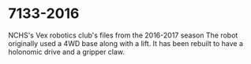 # 7133-2016
NCHS's Vex robotics club's files from the 2016-2017 season
The robot originally used a 4WD base along with a lift. It has been rebuilt to have a holonomic drive and a gripper claw.
